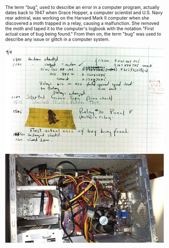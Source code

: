 The term "bug", used to describe an error in a computer program, actually dates back to 1947 when Grace Hopper, a computer scientist and U.S. Navy rear admiral, was working on the Harvard Mark II computer when she discovered a moth trapped in a relay, causing a malfunction. She removed the moth and taped it to the computer's logbook with the notation "First actual case of bug being found." From then on, the term "bug" was used to describe any issue or glitch in a computer system.

![Funfact1pic1](/assets/img/0005/bugpic1.jpg) 
![Funfact1pic2](/assets/img/0005/bugpic2.jpg) 
